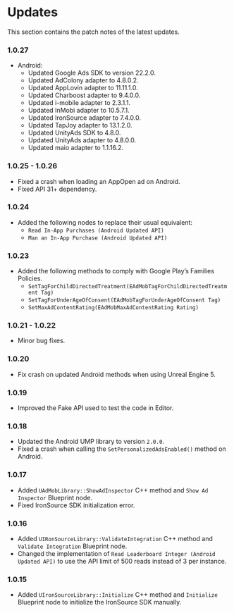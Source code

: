 # Updates

This section contains the patch notes of the latest updates.

### 1.0.27
- Android:
  - Updated Google Ads SDK to version 22.2.0.
  - Updated AdColony adapter to 4.8.0.2.
  - Updated AppLovin adapter to 11.11.1.0.
  - Updated Charboost adapter to 9.4.0.0.
  - Updated i-mobile adapter to 2.3.1.1.
  - Updated InMobi adapter to 10.5.7.1.
  - Updated IronSource adapter to 7.4.0.0.
  - Updated TapJoy adapter to 13.1.2.0.
  - Updated UnityAds SDK to 4.8.0.
  - Updated UnityAds adapter to 4.8.0.0.
  - Updated maio adapter to 1.1.16.2.

### 1.0.25 - 1.0.26
- Fixed a crash when loading an AppOpen ad on Android.
- Fixed API 31+ dependency.

### 1.0.24
- Added the following nodes to replace their usual equivalent:
    - `Read In-App Purchases (Android Updated API)`
    - `Man an In-App Purchase (Android Updated API)`

### 1.0.23
- Added the following methods to comply with Google Play’s Families Policies.
    - `SetTagForChildDirectedTreatment(EAdMobTagForChildDirectedTreatment Tag)`
    - `SetTagForUnderAgeOfConsent(EAdMobTagForUnderAgeOfConsent Tag)`
    - `SetMaxAdContentRating(EAdMobMaxAdContentRating Rating)`

### 1.0.21 - 1.0.22
- Minor bug fixes.

### 1.0.20
- Fix crash on updated Android methods when using Unreal Engine 5.

### 1.0.19 
- Improved the Fake API used to test the code in Editor.

### 1.0.18
- Updated the Android UMP library to version `2.0.0`.
- Fixed a crash when calling the `SetPersonalizedAdsEnabled()` method on Android.

### 1.0.17
- Added `UAdMobLibrary::ShowAdInspector` C++ method and `Show Ad Inspector` Blueprint node.
- Fixed IronSource SDK initialization error.

### 1.0.16
- Added `UIRonSourceLibrary::ValidateIntegration` C++ method and `Validate Integration` Blueprint node.
- Changed the implementation of `Read Leaderboard Integer (Android Updated API)` to use the API limit of 500 reads instead of 3 per instance.

### 1.0.15
- Added `UIronSourceLibrary::Initialize` C++ method and `Initialize` Blueprint node to initialize the IronSource SDK manually.


